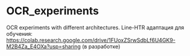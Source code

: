 # OCR_experiments
OCR experiments with different architectures.
Line-HTR адаптация для обучения: https://colab.research.google.com/drive/1FUoxZSrwSdbLf6U4GK9-M2B4Za_E4OXa?usp=sharing   (в разработке)
